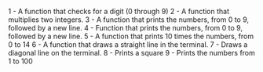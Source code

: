 1 - A function that checks for a digit (0 through 9)
2 - A function that multiplies two integers.
3 - A  function that prints the numbers, from 0 to 9, followed by a new line.
4 - Function that prints the numbers, from 0 to 9, followed by a new line.
5 - A function that prints 10 times the numbers, from 0 to 14
6 - A function that draws a straight line in the terminal.
7 - Draws a diagonal line on the terminal.
8 - Prints a square
9 - Prints the numbers from 1 to 100
